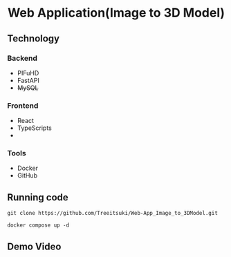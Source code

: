 <div align="center">
<h1>
    <br>
    Web Application(Image to 3D Model)
    <br>
</h1>

</div>

## Technology
### Backend
- PIFuHD
- FastAPI
- ~~MySQL~~

### Frontend
- React
- TypeScripts
- 
### Tools
- Docker
- GitHub


## Running code
```
git clone https://github.com/Treeitsuki/Web-App_Image_to_3DModel.git
```
```
docker compose up -d
```

## Demo Video
